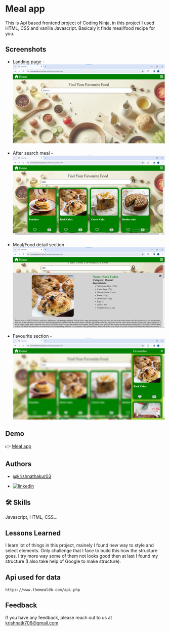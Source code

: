 # Meal app

This is Api based frontend project of Coding Ninja, in this project I used HTML, CSS and vanilla Javascript.
Basicaly it finds meal/food recipe for you.


## Screenshots
- Landing page -
![App Screenshot](./asset/screenshot1.png)

- After search meal -
![App Screenshot](./asset/screenshot2.png)

- Meal/Food detail section -
![App Screenshot](./asset/screenshot3.png)

- Favourite section -
![App Screenshot](./asset/screenshot4.png)


## Demo

👉 [Meal app](https://krishnathakur03.github.io/Meal-app/)

## Authors

- [@krishnathakur03](https://www.github.com/krishnathakur03)

- [![linkedin](https://img.shields.io/badge/linkedin-0A66C2?style=for-the-badge&logo=linkedin&logoColor=white)](https://www.linkedin.com/in/krishnathakur03/)


## 🛠 Skills
Javascript, HTML, CSS...


## Lessons Learned

I learn lot of things in this project, mainely I found new way to style and select elements. Only challenge that I face to build this how the structure goes. I try more way some of them not looks good then at last I found my structure (I also take help of Google to make structure).


## Api used for data

`https://www.themealdb.com/api.php`

## Feedback

If you have any feedback, please reach out to us at krishnatk706@gmail.com
